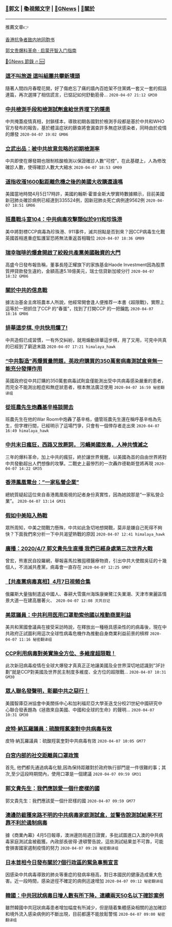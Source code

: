 ###  [:eagle:郭文](https://github.com/ourhimalayas/txt) | [:books:視頻文字](https://github.com/ourhimalayas/txt/blob/master/content/README.md) | [:newspaper:GNews](https://github.com/ourhimalayas/txt/blob/master/content/gnews/README.md) | [:pray:關於](https://github.com/ourhimalayas/home/tree/master/about)
---

推薦文章:point_right:

[香港抗争者致内地同胞书](https://github.com/ourhimalayas/news/blob/master/2019/08/a_letter_from_the_hong_kong_people.md)

[郭文贵爆料革命 · 启蒙开智入门指南](https://github.com/ourhimalayas/txt/issues/1)

[:newspaper:GNews 節錄 :fire: :new:](https://github.com/ourhimalayas/txt/blob/master/content/gnews/README.md) 



### [這不叫旅遊 這叫組團共攀新墳頭](/content/gnews/1/README.md)

隨著人間四月春曖花開，好了傷疤忘了痛的牆內百姓架不住黨媽一套又一套的假話連篇，再次選擇了相信謊言，已惦記如何舒動筋骨...  `2020-04-07 21:12 GM30`

### [中共檢測手段和檢測試劑盒給世界埋下的隱患](/content/gnews/2/README.md)

中共掩蓋疫情真相，封鎖樣本，導致初期各國對於檢測手段都是基於中共和WHO官方發布的報告，基於體溫症狀的篩查將會漏查許多無症狀感染者，同時由於疫情的爆發  `2020-04-07 19:02 GM06`

### [立武出品：被中共故意忽略的初期檢測率](/content/gnews/3/README.md)

中共即使在爆發期也限制核酸檢測以保證確診人數“可控”，在此基礎上，人為修改確診人數，使得確診人數大大縮水  `2020-04-07 18:53 GM09`

### [道指收漲1600點距離危機之後的美國大收購還遠嗎](/content/gnews/4/README.md)

美國當地時間4月5日17時許，美國約翰斯·霍普金斯大學實時數據顯示，目前美國新冠肺炎確診病例已經達到335524例，因新冠肺炎死亡病例達9562例  `2020-04-07 18:51 GM06`

### [班農戰斗室104：中共病毒攻擊類似於911和珍珠港](/content/gnews/5/README.md)

美中將對標CCP病毒為珍珠港、911事件，滅共拐點是否到來？因CCP病毒生化戰英國首相進重症監護室恐將無法重返首相職位  `2020-04-07 18:36 GM09`

### [瑞幸咖啡的爆倉開啟了絞殺共產黨美國融資的大門](/content/gnews/6/README.md)

高盛今日發布報告稱，董事長陸正耀旗下的家族基金Haode Investment因為股票質押貸款發生違約，金額高達5.18億美元，瑞士信貸新加坡分行  `2020-04-07 18:32 GM06`

### [關於中共的信息戰](/content/gnews/7/README.md)

據法治基金主席班農本人所說，他經常開會逢人便推荐一本書《超限戰》，實際上這等於一把抓住了CCP 的“春蛋”，找到了打開CCP 的一把鑰匙  `2020-04-07 18:16 GM06`

### [排華這步棋, 中共快用爛了!](/content/gnews/8/README.md)

中共造假已成習慣，一有外交糾紛，就用煽動排華這步棋，用了又用，可見中共真的已經到了窮途末路  `2020-04-07 17:21 himalaya_hawk`

### [“中共製造”再爆質量問題，英政府購買的350萬套病毒測試盒竟無一能充分發揮作用](/content/gnews/9/README.md)

英國政府從中共訂購的350萬套病毒試劑盒僅能測出受中共病毒感染嚴重的患者，而完全不能測出輕症和無症狀患者，根本無法廣泛使用  `2020-04-07 16:59 秘密翻译组`

### [從班農先生炮轟基辛格談開去](/content/gnews/10/README.md)

班農先生在他的War Room中炮轟了基辛格，儘管班農先生還在稱呼基辛格為先生，但字裡行間，已經明示了這場鬥爭，只會有一個倖存者走出來  `2020-04-07 16:49 himalaya_hawk`

### [中共末日瘋狂，西路又放厥詞， 污衊美國放毒，人神共憤滅之](/content/gnews/11/README.md)

三年的爆料革命，加上中共的瘋狂，終於讓世界覺醒。以美國為首的自由世界將對中共發動超出人們想像的攻擊。二戰史上最慘烈的一次轟炸德勒斯登將再現  `2020-04-07 14:22 GM35`

### [香港鳳凰電台：&#8221;一家私營企業&#8221;](/content/gnews/12/README.md)

總統質疑起這位來自香港鳳凰衛視的記者身份真實性，因為她說那是“一家私營企業”。  `2020-04-07 13:14 GM31`

### [假如中美陷入熱戰](/content/gnews/13/README.md)

眾所周知，中美之間戰力懸殊，中共如此急切地想開戰，莫非是嫌自己死得不夠快？下面我們來分析一下中共渴望熱戰的原因  `2020-04-07 12:41 himalaya_hawk`

### [廣播：2020/4/7 郭文貴先生直播 我們已經身處第三次世界大戰](/content/gnews/14/README.md)

曾宏，熊憲民自投羅網，舉報喜馬拉雅囤積醫療物資，引出中共大使館吳征的十幾個人，不消滅共產黨，病毒會一直存在  `2020-04-07 12:25 GM07`

### [【共產黨病毒真相】4月7日視頻合集](/content/gnews/15/README.md)

俄羅斯大量強制遣返中國人、春耕大雪廣州海珠康樂鷺江失業潮、天津市東麗區情景大道一在建高層著火、  `2020-04-07 12:08 灭共日记`

### [美眾議員：中共利用医用口罩勒索他國以推動商業利益](/content/gnews/16/README.md)

美共和黨國會議員在接受采訪時說，在釋放出一種極具感染性的的病毒後，現在中共政府正試圖利用這次全球性病毒危機作為推動自身商業利益前景的槓桿  `2020-04-07 11:16 秘密翻译组`

### [CCP利用病毒對美實施全方位、多維度超限戰！](/content/gnews/17/README.md)

此次新冠病毒疫情在全球大爆發才真真正正地讓美國及全世界深切地認識到“3F計劃”就是CCP對美國及世界民主制度多維度、全方位的超限戰...  `2020-04-07 10:31 GM30`

### [眾人聯名發聲明，彰顯中共之惡行！](/content/gnews/18/README.md)

美國智庫亞洲協會中美關係中心和加利福尼亞大學圣迭戈分校21世紀中國研究中心聯合發表題為《拯救來自美國、中國和全球的生命》的聲明...  `2020-04-07 10:31 GM30`

### [皮特·納瓦羅議員：硫酸羥氯奎對中共病毒有效](/content/gnews/19/README.md)

皮特·納瓦羅議員：硫酸羥氯奎對中共病毒有效  `2020-04-07 10:05 GM77`

### [白宮内部的社交距離與口罩政策](/content/gnews/20/README.md)

首先, 他們都先通過病毒化驗,因為保持距離對於政府執行部門是一件很難的事；其次,至少這段時期間內，使用口罩是一個建議  `2020-04-07 09:59 GM31`

### [郭文貴先生：我們應該愛一個什麽樣的國](/content/gnews/21/README.md)

郭文貴先生：我們應該愛一個什麽樣的國  `2020-04-07 09:59 GM77`

### [澳邊防截獲來路不明的中共病毒家庭測試盒，並警告說測試結果不可靠不利於遏制病毒](/content/gnews/22/README.md)

據《商業內幕》4月5日報導，澳洲邊防局週日證實，多批試圖進口入澳的中共病毒家庭測試盒被截獲。內政部長彼得·達頓警告說，這些測試結果並不可靠，可能會損害國家遏制疫情的努力  `2020-04-07 09:28 秘密翻译组`

### [日本首相今日發布關於7個行政區的緊急事態宣言](/content/gnews/23/README.md)

因感染中共病毒導致的肺炎等重症的發病率極高，對日本國民的健康造成重大危害。近一段時間，感染途徑不確定的病例迅速增加  `2020-04-07 09:12 秘密翻译组`

### [韓國：中共冠狀病毒日增人數有所下降，連續兩天50名以下確診案例](/content/gnews/24/README.md)

雖然韓國中共冠狀病毒患者增加幅度有所減少，但是隨着集體感染相關的追加確診和境外流入感染病例的不斷出現，目前都還不能放鬆警惕  `2020-04-07 09:00 秘密翻译组`

